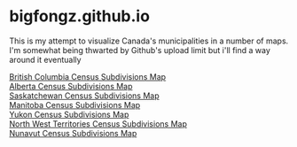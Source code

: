 # bigfongz.github.io

This is my attempt to visualize Canada's municipalities in a number of maps. I'm somewhat being thwarted by Github's upload limit but i'll find a way around it eventually

<a href="/BC/index.html">British Columbia Census Subdivisions Map</a>
<br>
<a href="/Alberta/index.html">Alberta Census Subdivisions Map</a>
<br>
<a href="/Saskatchewan/index.html">Saskatchewan Census Subdivisions Map</a>
<br>
<a href="/Manitoba/index.html">Manitoba Census Subdivisions Map</a>
<br>
<a href="/Yukon/index.html">Yukon Census Subdivisions Map</a>
<br>
<a href="/NWT/index.html">North West Territories Census Subdivisions Map</a>
<br>
<a href="/Nunavut/index.html">Nunavut Census Subdivisions Map</a>
